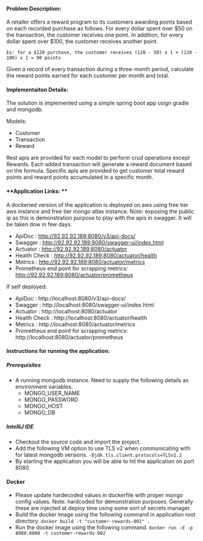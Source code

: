 #### **Problem Description:**
A retailer offers a reward program to its customers awarding points based on each recorded
purchase as follows. For every dollar spent over $50 on the transaction, the customer receives one point. In addition, for every dollar spent over $100, the customer receives another point.

`Ex: for a $120 purchase, the customer receives
(120 - 50) x 1 + (120 - 100) x 1 = 90 points`

Given a record of every transaction during a three-month period, calculate the reward points
earned for each customer per month and total.

#### **Implementaiton Details:**
The solution is implemented using a simple spring boot app usign gradle and mongodb.

Models:
* Customer
* Transaction
* Reward

Rest apis are provided for each model to perform crud operations except Rewards. Each added transaction will generate a reward document based on the formula.
Specific apis are provided to get customer total reward points and reward points accumulated in a specific month.

#### **Application Links: **
A dockeried version of the application is deployed on aws using free tier aws instance and free tier mongo atlas instance.
Note: exposing the public ip as this is demonstration purpose to play with the apis in swagger. It will be taken dow in few days.
* ApiDoc       : http://92.92.92.189:8080/v3/api-docs/
* Swagger      : http://92.92.92.189:8080/swagger-ui/index.html
* Actuator     : http://92.92.92.189:8080/actuator
* Health Check : http://92.92.92.189:8080/actuator/health
* Metrics      : http://92.92.92.189:8080/actuator/metrics
* Prometheus end point for scrapping metrics: http://92.92.92.189:8080/actuator/prometheus

If self deployed:
* ApiDoc       : http://localhost:8080/v3/api-docs/
* Swagger      : http://localhost:8080/swagger-ui/index.html
* Actuator     : http://localhost:8080/actuator
* Health Check : http://localhost:8080/actuator/health
* Metrics      : http://localhost:8080/actuator/metrics
* Prometheus end point for scrapping metrics: http://localhost:8080/actuator/prometheus


#### **Instructions for running the application:**

##### **Prerequisites**
* A running mongodb instance. Need to supply the following details as environment variables.
    * MONGO_USER_NAME
    * MONGO_PASSWORD
    * MONGO_HOST
    * MONGO_DB

##### **IntelliJ IDE**
* Checkout the source code and import the project.
* Add the following VM option to use TLS v2 when communicating with for latest mongodb versions.
`-Djdk.tls.client.protocols=TLSv1.2`
* By starting the application you will be able to hit the application on port 8080.

#### **Docker**
* Please update hardecoded values in dockerfile with proper mongo config values.
Note: hardcoded for demonstration purposes. Generally these are injected at deploy time using some sort of secrets manager.
* Build the docker image using the following command in application root directory.
`docker build -t "customer-rewards-001" .`
* Run the docker image using the following command.
`docker run -d -p 8080:8080 -t customer-rewards-002`

    

    

